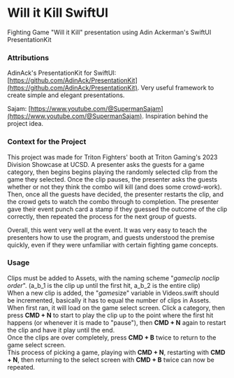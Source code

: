 # Will it Kill SwiftUI
 Fighting Game "Will it Kill" presentation using Adin Ackerman's SwiftUI PresentationKit  
   
### Attributions
AdinAck's PresentationKit for SwiftUI: [https://github.com/AdinAck/PresentationKit](https://github.com/AdinAck/PresentationKit). Very useful framework to create simple and elegant presentations.  

Sajam: [https://www.youtube.com/@SupermanSajam](https://www.youtube.com/@SupermanSajam). Inspiration behind the project idea.

### Context for the Project
This project was made for Triton Fighters' booth at Triton Gaming's 2023 Division Showcase at UCSD. A presenter asks the guests for a game category, then begins begins playing the randomly selected clip from the game they selected. Once the clip pauses, the presenter asks the guests whether or not they think the combo will kill (and does some crowd-work). Then, once all the guests have decided, the presenter restarts the clip, and the crowd gets to watch the combo through to completion. The presenter gave their event punch card a stamp if they guessed the outcome of the clip correctly, then repeated the process for the next group of guests.  

Overall, this went very well at the event. It was very easy to teach the presenters how to use the program, and guests understood the premise quickly, even if they were unfamiliar with certain fighting game concepts.

### Usage
Clips must be added to Assets, with the naming scheme "*game*_*clip no*_*clip order*". (a_b_1 is the clip up until the first hit, a_b_2 is the entire clip)  
When a new clip is added, the "*game*size" variable in Videos.swift should be incremented, basically it has to equal the number of clips in Assets.  
When first ran, it will load on the game select screen. Click a category, then press **CMD + N** to start to play the clip up to the point where the first hit happens (or whenever it is made to "pause"), then **CMD + N** again to restart the clip and have it play until the end.  
Once the clips are over completely, press **CMD + B** twice to return to the game select screen.  
This process of picking a game, playing with **CMD + N**, restarting with **CMD + N**, then returning to the select screen with **CMD + B** twice can now be repeated.
